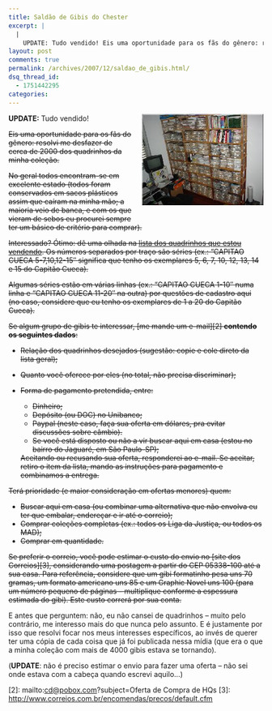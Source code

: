```yaml
---
title: Saldão de Gibis do Chester
excerpt: |
  |
    UPDATE: Tudo vendido! Eis uma oportunidade para os fãs do gênero: resolvi me desfazer de cerca de 2000 dos quadrinhos da minha coleção. No geral todos encontram-se em excelente estado (todos foram conservados em sacos plásticos assim que caíram na...
layout: post
comments: true
permalink: /archives/2007/12/saldao_de_gibis.html/
dsq_thread_id:
  - 1751442295
categories:
---
```

<a href="img/estante_grande.jpg" target="_blank"><img src="/img/estante.jpg" alt="minha estante de gibis - clique para ampliar" style="float: right; margin: 0 0 20px 20px;" border="0" height="180" hspace="2" width="240" /></a>**UPDATE:** Tudo vendido!

<strike>Eis uma oportunidade para os fãs do gênero: resolvi me desfazer de cerca de 2000 dos quadrinhos da minha coleção.

No geral todos encontram-se em excelente estado (todos foram conservados em sacos plásticos assim que caíram na minha mão; a maioria veio de banca, e com os que vieram de sebos eu procurei sempre ter um básico de critério para comprar).

Interessado? Ótimo: dê uma olhada na [lista dos quadrinhos que estou vendendo][1]. Os números separados por traço são séries (ex.: &#8220;CAPITAO CUECA 5-7,10,12-15&#8243; significa que tenho os exemplares 5, 6, 7, 10, 12, 13, 14 e 15 do Capitão Cueca).

Algumas séries estão em várias linhas (ex.: &#8220;CAPITAO CUECA 1-10&#8243; numa linha e &#8220;CAPITAO CUECA 11-20&#8243; na outra) por questões de cadastro aqui (no caso, considere que eu tenho os exemplares de 1 a 20 do Capitão Cueca).

Se algum grupo de gibis te interessar, [me mande um e-mail][2] **contendo os seguintes dados**:

*   Relação dos quadrinhos desejados (sugestão: copie e cole direto da lista geral);
*   Quanto você oferece por eles (no total, não precisa discriminar);
*   Forma de pagamento pretendida, entre:
    *   Dinheiro;
    *   Depósito (ou DOC) no Unibanco;
    *   Paypal (neste caso, faça sua oferta em dólares, pra evitar discussões sobre câmbio).
    *   Se você está disposto ou não a vir buscar aqui em casa (estou no bairro do Jaguaré, em São Paulo-SP);</ul>
    Aceitando ou recusando sua oferta, responderei ao e-mail. Se aceitar, retiro o item da lista, mando as instruções para pagamento e combinamos a entrega.

    Terá prioridade (e maior consideração em ofertas menores) quem:

    *   Buscar aqui em casa (ou combinar uma alternativa que não envolva eu ter que embalar, endereçar e ir até o correio);
    *   Comprar coleções completas (ex.: todos os Liga da Justiça, ou todos os MAD);
    *   Comprar em quantidade.

    Se preferir o correio, você pode estimar o custo do envio no [site dos Correios][3], considerando uma postagem a partir do CEP 05338-100 até a sua casa. Para referência, considere que um gibi formatinho pesa uns 70 gramas, um formato americano uns 85 e um Graphic Novel uns 100 (para um número pequeno de páginas &#8211; multiplique conforme a espessura estimada do gibi). Este custo correrá por sua conta.</strike>

    E antes que perguntem: não, eu não cansei de quadrinhos &#8211; muito pelo contrário, me interesso mais do que nunca pelo assunto. E é justamente por isso que resolvi focar nos meus interesses específicos, ao invés de querer ter uma cópia de cada coisa que já foi publicada nessa mídia (que era o que a minha coleção com mais de 4000 gibis estava se tornando).

    (**UPDATE**: não é preciso estimar o envio para fazer uma oferta &#8211; não sei onde estava com a cabeça quando escrevi aquilo&#8230;)

 [1]: /linha_organizado.txt
 [2]: mailto:cd@pobox.com?subject=Oferta de Compra de HQs
 [3]: http://www.correios.com.br/encomendas/precos/default.cfm
